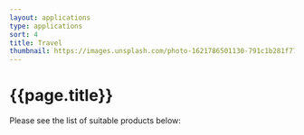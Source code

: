 ```yaml
---
layout: applications
type: applications
sort: 4
title: Travel
thumbnail: https://images.unsplash.com/photo-1621786501130-791c1b281f77?ixlib=rb-1.2.1&ixid=MnwxMjA3fDB8MHxwaG90by1wYWdlfHx8fGVufDB8fHx8&auto=format&fit=crop&w=1770&q=80
---
```

# {{page.title}}

Please see the list of suitable products below: